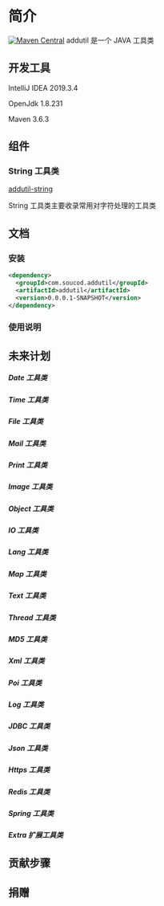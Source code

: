 # 简介
[![Maven Central](https://maven-badges.herokuapp.com/maven-central/com.github.soucod/addutil/badge.svg)](https://maven-badges.herokuapp.com/maven-central/com.github.addstone/addutil)
 addutil 是一个 JAVA 工具类

## 开发工具

IntelliJ IDEA 2019.3.4

OpenJdk 1.8.231

Maven 3.6.3

## 组件
### String 工具类

[addutil-string](https://github.com/soucod/addutil-string)

String 工具类主要收录常用对字符处理的工具类

## 文档

### 安装

```xml
<dependency>
  <groupId>com.soucod.addutil</groupId>
  <artifactId>addutil</artifactId>
  <version>0.0.0.1-SNAPSHOT</version>
</dependency>
```

### 使用说明

## 未来计划
##### Date 工具类
##### Time 工具类
##### File 工具类
##### Mail 工具类
##### Print 工具类
##### Image 工具类
##### Object 工具类
##### IO 工具类
##### Lang 工具类
##### Map 工具类
##### Text 工具类
##### Thread 工具类
##### MD5 工具类
##### Xml 工具类
##### Poi 工具类
##### Log 工具类
##### JDBC 工具类
##### Json 工具类
##### Https 工具类
##### Redis 工具类
##### Spring 工具类
##### Extra 扩展工具类


## 贡献步骤

## 捐赠
